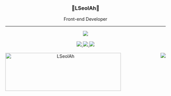 <div align="center">
 
 ### 🐣LSeolAh🐥
 <p>Front-end Developer</p>
 
  ---
  <div>
    <img align="center"src="https://hits.seeyoufarm.com/api/count/incr/badge.svg?url=https%3A%2F%2Fgithub.com%2FLSeolAh&count_bg=%23171616&title_bg=%23000000&icon=github.svg&icon_color=%23E7E7E7&title=GitHub&edge_flat=false"/>
    <br>
    <br>
    <a href="mailto:sualah0417@gmail.com" target="_balnk">
      <img src="https://img.shields.io/badge/Gmail-red?style=flat&logo=Gmail&logoColor=white"/>
    </a>
    <a href="https://tar-snout-3bc.notion.site/LSeolAh-Portfolio-3328fd092af8496eb11d180d1de0fa62">
      <img src="https://img.shields.io/badge/Notion-white?style=flat&logo=Notion&logoColor=black&link=mailto:sualah0417@gmail.com"/>
    </a>
    <a href="https://velog.io/@seollog">
      <img src="https://img.shields.io/badge/Notion-20C997?style=flat&logo=Velog&logoColor=white&link=mailto:sualah0417@gmail.com"/>
    </a>
    <br>
    <br>
    <img align="left"width= "363" height="120"src="https://github-readme-streak-stats.herokuapp.com/?user=LSeolAH&" alt="LSeolAh" />
    <img align="right" src="https://github-readme-stats.vercel.app/api/top-langs/?username=LSeolAh&theme=dracula&exclude_repo=Computer-Science-Engineering,clone-zoom&hide=Procfile&layout=compact&langs_count=10"/>
  </div>
